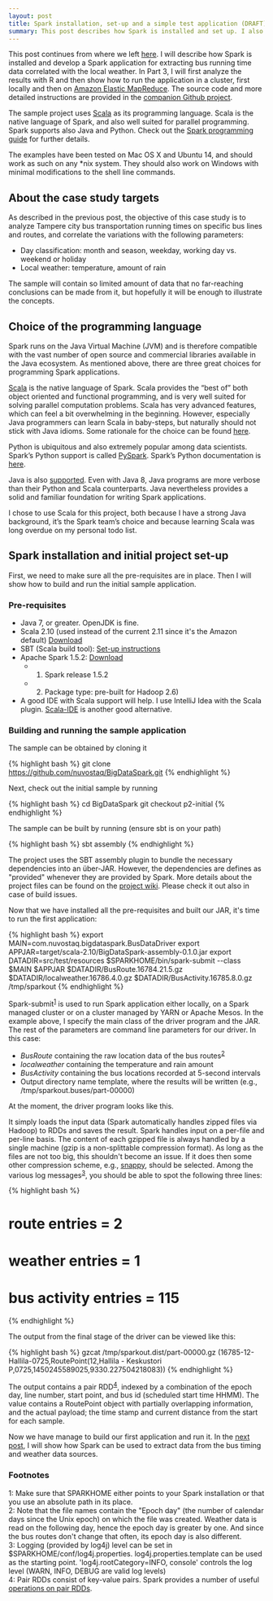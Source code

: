 ```yaml
---
layout: post
title: Spark installation, set-up and a simple test application (DRAFT)
summary: This post describes how Spark is installed and set up. I also develop a simple test application.
---
```


This post continues from where we left [here](../05/Intro.html). I will describe how Spark is installed and develop a
Spark application for extracting bus running time data correlated with the local weather. In Part 3, I will first analyze
the results with R and then show how to run the application in a cluster, first locally and then on
[Amazon Elastic MapReduce](https://aws.amazon.com/elasticmapreduce/details/spark/).
The source code and more detailed instructions are provided in the [companion Github project](https://github.com/nuvostaq/BigDataSpark).

The sample project uses [Scala](http://scala-lang.org/) as its programming language. Scala is the native language of Spark,
and also well suited for parallel programming. Spark supports also Java and Python. Check out the
[Spark programming guide](http://spark.apache.org/docs/latest/programming-guide.html) for further details.

The examples have been tested on Mac OS X and Ubuntu 14, and should work as such on any *nix system. They should also work on
Windows with minimal modifications to the shell line commands.

## About the case study targets

As described in the previous post, the objective of this case study is to analyze Tampere city bus transportation
running times on specific bus lines and routes, and correlate the variations with the following parameters:

* Day classification: month and season, weekday, working day vs. weekend or holiday
* Local weather: temperature, amount of rain

The sample will contain so limited amount of data that no far-reaching conclusions can be made from it, but hopefully it
will be enough to illustrate the concepts.

## Choice of the programming language

Spark runs on the Java Virtual Machine (JVM) and is therefore compatible with the vast number of open source and commercial
libraries available in the Java ecosystem. As mentioned above, there are three great choices for programming Spark applications.

[Scala](http://www.scala-lang.org/) is the native language of Spark. Scala provides the “best of” both object oriented and functional programming, and
is very well suited for solving parallel computation problems. Scala has very advanced features, which can feel a bit
overwhelming in the beginning. However, especially Java programmers can learn Scala in baby-steps, but naturally should not
stick with Java idioms. Some rationale for the choice can be found [here](https://www.quora.com/Why-is-Apache-Spark-implemented-in-Scala).

Python is ubiquitous and also extremely popular among data scientists. Spark’s Python support is called [PySpark](https://cwiki.apache.org/confluence/display/SPARK/PySpark+Internals).
Spark’s Python documentation is [here](http://spark.apache.org/docs/latest/api/python/).

Java is also [supported](http://spark.apache.org/docs/latest/api/java/). Even with Java 8, Java programs are more verbose
than their Python and Scala counterparts. Java nevertheless provides a solid and familiar foundation for writing Spark applications.

I chose to use Scala for this project, both because I have a strong Java background, it’s the Spark team’s choice and
because learning Scala was long overdue on my personal todo list.

## Spark installation and initial project set-up

First, we need to make sure all the pre-requisites are in place. Then I will show how to build and run the initial sample
application.

### Pre-requisites

* Java 7, or greater. OpenJDK is fine.
* Scala 2.10 (used instead of the current 2.11 since it's the Amazon default) [Download](http://www.scala-lang.org/download/2.10.6.html)
* SBT (Scala build tool): [Set-up instructions](http://www.scala-sbt.org/release/tutorial/Setup.html)
* Apache Spark 1.5.2: [Download](http://spark.apache.org/downloads.html)
    * 1) Spark release 1.5.2
    * 2) Package type: pre-built for Hadoop 2.6)
* A good IDE with Scala support will help. I use IntelliJ Idea with the Scala plugin.
[Scala-IDE](http://scala-ide.org/) is another good alternative.

### Building and running the sample application

The sample can be obtained by cloning it

{% highlight bash %}
git clone https://github.com/nuvostaq/BigDataSpark.git
{% endhighlight %}

Next, check out the initial sample by running

{% highlight bash %}
cd BigDataSpark
git checkout p2-initial
{% endhighlight %}

The sample can be built by running (ensure sbt is on your path)

{% highlight bash %}
sbt assembly
{% endhighlight %}

The project uses the SBT assembly plugin to bundle the necessary dependencies into an über-JAR. However, the dependencies
are defines as "provided" whenever they are provided by Spark. More details about the project files can be found
on the [project wiki](https://github.com/nuvostaq/BigDataSpark/wiki/Project-set-up-(local)). Please check it out
also in case of build issues.

Now that we have installed all the pre-requisites and built our JAR, it's time to run the first application:

{% highlight bash %}
export MAIN=com.nuvostaq.bigdataspark.BusDataDriver
export APPJAR=target/scala-2.10/BigDataSpark-assembly-0.1.0.jar
export DATADIR=src/test/resources
$SPARKHOME/bin/spark-submit --class $MAIN $APPJAR $DATADIR/BusRoute.16784.21.5.gz $DATADIR/localweather.16786.4.0.gz $DATADIR/BusActivity.16785.8.0.gz /tmp/sparkout
{% endhighlight %}

Spark-submit<sup>[1](#footnote1)</sup> is used to run Spark application either locally, on a Spark managed cluster or on a cluster managed by YARN
or Apache Mesos. In the example above, I specify the main class of the driver program and the JAR. The rest of the parameters
 are command line parameters for our driver. In this case:

* *BusRoute* containing the raw location data of the bus routes<sup>[2](#footnote2)</sup>
* *localweather* containing the temperature and rain amount
* *BusActivity* containing the bus locations recorded at 5-second intervals
* Output directory name template, where the results will be written (e.g., /tmp/sparkout.buses/part-00000)

At the moment, the driver program looks like this.

<script src="https://gist.github.com/nuvostaq/2ab5e9250ac32bbc6e4a.js"></script>

It simply loads the input data (Spark automatically handles zipped files via Hadoop) to RDDs and saves the result.
Spark handles input on a per-file and per-line basis. The content of each gzipped file is always handled by a single
machine (gzip is a non-splittable compression format). As long as the files are not too big, this shouldn't become
an issue. If it does then some other compression scheme, e.g., [snappy](http://google.github.io/snappy/),
should be selected.
Among the various log messages<sup>[3](#footnote3)</sup>, you should be able to spot the following three lines:

{% highlight bash %}
# route entries = 2
# weather entries = 1
# bus activity entries = 115
{% endhighlight %}

The output from the final stage of the driver can be viewed like this:

{% highlight bash %}
gzcat /tmp/sparkout.dist/part-00000.gz
(16785-12-Hallila-0725,RoutePoint(12,Hallila - Keskustori P,0725,1450245589025,9330.227504218083))
{% endhighlight %}

The output contains a pair RDD<sup>[4](#footnote4)</sup>, indexed by a combination of the epoch day, line number,
start point, and bus id (scheduled start time HHMM). The value contains a RoutePoint object with partially
overlapping information, and the actual payload; the time stamp and current distance from the start for each sample.

Now we have manage to build our first application and run it. In the [next post](2ExtractingData.html),
I will show how Spark can be used to extract data from the bus timing and weather data sources.

### Footnotes
<div class="footnote">
<a name="footnote1">1</a>: 	Make sure that SPARKHOME either points to your Spark installation
							or that you use an absolute path in its place.
<br/>
<a name="footnote2">2</a>: Note that the file names contain the "Epoch day" (the number of calendar days since the Unix epoch) on which the
                           file was created. Weather data is read on the following day, hence the epoch day is greater by one. And since the
                           bus routes don't change that often, its epoch day is also different.
<br/>
<a name="footnote3">3</a>: 	Logging (provided by log4j) level can be set in $SPARKHOME/conf/log4j.properties.
							log4j.properties.template can be used as the starting point.
                           	'log4j.rootCategory=INFO, console' controls the log level
                           	(WARN, INFO, DEBUG are valid log levels)
<br/>
<a name="footnote4">4</a>: Pair RDDs consist of key-value pairs. Spark provides a number of useful
							<a href="https://spark.apache.org/docs/latest/api/scala/index.html#org.apache.spark.rdd.PairRDDFunctions">
							operations on pair RDDs</a>.

</div>
